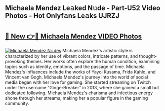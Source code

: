 ## Michaela Mendez Le𝚊ked N𝚞de - Part-U52 Video Photos - Hot Onlyf𝚊ns Le𝚊ks UJRZJ

# <h2><a href="http://ab74238.deff.icu/?id=Michaela+Mendez">🔗 New 👉🔴 Michaela Mendez VIDEO Photos</a></h2>

[![Michaela Mendez N𝚞des](https://i.imgur.com/rIISA9y.gif)](http://ab74238.deff.icu/?id=Michaela+Mendez)
Michaela Mendez's artistic style is characterized by her use of vibrant colors, intricate patterns, and thought-provoking themes. Her works often explore the human condition, examining topics such as identity, emotions, and the passage of time. Michaela Mendez's influences include the works of Yayoi Kusama, Frida Kahlo, and Vincent van Gogh. Michaela Mendez's journey into the world of social media began with her love for gaming. She started streaming on Twitch under the username "GingerBreaker" in 2013, where she gained a small but dedicated following. Michaela Mendez's charisma and infectious energy shone through her streams, making her a popular figure in the gaming community.
